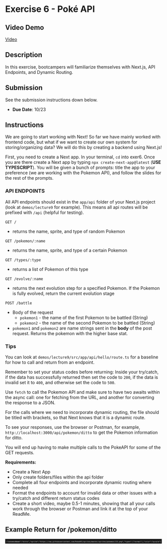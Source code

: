 # Exercise 6 - Poké API
## Video Demo

[Video](https://www.youtube.com/watch?v=NqcbKENgriQ)

## Description

In this exercise, bootcampers will familiarize themselves with Next.js, API Endpoints, and Dynamic Routing.

## Submission

See the submission instructions down below.

- **Due Date**: 10/23

## Instructions

We are going to start working with Next! So far we have mainly worked with frontend code, but what if we want to create our own system for storing/organizing data? We will do this by creating a backend using Next.js!

First, you need to create a Next app. In your terminal, `cd` into exer6. Once you are there create a Next app by typing `npx create-next-app@latest` (**USE TYPESCRIPT**). You will be given a bunch of prompts: title the app to your preference (we are working with the Pokemon API), and follow the slides for the rest of the prompts.

### API ENDPOINTS

All API endpoints should exist in the `app/api` folder of your Next.js project (look at `demos/lecture9` for example). This means all api routes will be prefixed with `/api` (helpful for testing).

```http
GET /
```

- returns the name, sprite, and type of random Pokemon

```http
GET /pokemon/:name
```

- returns the name, sprite, and type of a certain Pokemon

```http
GET /types/:type
```

- returns a list of Pokemon of this type

```http
GET /evolve/:name
```

- returns the next evolution step for a specified Pokemon. If the Pokemon is fully evolved, return the current evolution stage

```http
POST /battle
```

- Body of the request
  - `pokemon1` - the name of the first Pokemon to be battled (String)
  - `pokemon2` - the name of the second Pokemon to be battled (String)
- `pokemon1` and `pokemon2` are name strings sent in the **body** of the post request. Returns the pokemon with the higher base stat.

### Tips

You can look at `demos/lecture9/src/app/api/hello/route.ts` for a baseline for how to call and return from an endpoint.

Remember to set your status codes before returning: Inside your try/catch, if the data has successfully returned then set the code to `200`, if the data is invalid set it to `400`, and otherwise set the code to `500`.

Use `fetch` to call the Pokemon API and make sure to have two awaits within the async call: one for fetching from the URL, and another for converting the response to a JSON.

For the calls where we need to incorporate dynamic routing, the file should be titled with brackets, so that Next knows that it is a dynamic route.

To see your responses, use the browser or Postman, for example, `http://localhost:3000/api/pokemon/ditto` to get the Pokemon information for ditto.

You will end up having to make multiple calls to the PokeAPI for some of the GET requests.

**Requirements:**

- Create a Next App
- Only create folders/files within the api folder
- Complete all four endpoints and incorporate dynamic routing where needed
- Format the endpoints to account for invalid data or other issues with a try/catch and different return status codes
- Create a short video, maybe 0.5-1 minutes, showing that all your calls work through the browser or Postman and link it at the top of your ReadMe.

## Example Return for /pokemon/ditto

<img width="1196" alt="Screenshot 2023-10-25 at 3 58 05 PM" src="assets/example_return.png">
